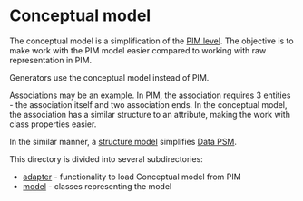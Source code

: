 # Conceptual model

The conceptual model is a simplification of the [PIM level](../pim/README.md). The objective is to make work with the PIM model easier compared to working with raw representation in PIM.

Generators use the conceptual model instead of PIM.

Associations may be an example. In PIM, the association requires 3 entities - the association itself and two association ends. In the conceptual model, the association has a similar structure to an attribute, making the work with class properties easier.

In the similar manner, a [structure model](../structure-model) simplifies [Data PSM](../data-psm).

This directory is divided into several subdirectories:
- [adapter](adapter) - functionality to load Conceptual model from PIM
- [model](model) - classes representing the model
